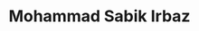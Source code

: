 ---
title: Mohammad Sabik Irbaz
description: Data Scientist (NLP) @ Leadbook Pte. Ltd.
background: "/images/msi.jpg"
logo: "/images/ai.png"

google_scholar_icon: "https://img.icons8.com/color/64/000000/google-scholar--v3.png"
google_scholar_url: "https://scholar.google.com/citations?user=PLdULx4AAAAJ"

github_icon: "https://img.icons8.com/color/64/000000/github--v1.png"
github_url: "https://github.com/msi1427"
 
sscholar_icon: "https://img.icons8.com/color/64/000000/google-scholar--v1.png"
sscholar_url: "https://www.semanticscholar.org/author/Mohammad-Sabik-Irbaz/1959252810"

linkedin_icon: "https://img.icons8.com/fluency/64/000000/linkedin-circled.png"
linkedin_url: "https://www.linkedin.com/in/sabik-irbaz/"

codeforces_icon: "https://img.icons8.com/cotton/64/000000/source-code--v4.png"
codeforces_url: "https://codeforces.com/profile/msi__hashman"

mail_icon: "https://img.icons8.com/fluency/64/000000/apple-mail.png"
mail_url: "mailto:sabikirbaz@iut-dhaka.edu"

cv_icon: "https://img.icons8.com/dusk/64/000000/resume.png"
cv_url: "/cv/MSI_CV.pdf"
---